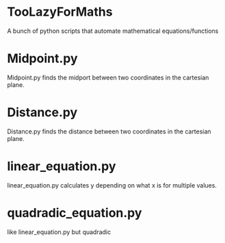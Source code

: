 # TooLazyForMaths
A bunch of python scripts that automate mathematical equations/functions

# Midpoint.py
Midpoint.py finds the midport between two coordinates in the cartesian plane.

# Distance.py
Distance.py finds the distance between two coordinates in the cartesian plane.

# linear_equation.py
linear_equation.py calculates y depending on what x is for multiple values.

# quadradic_equation.py
like linear_equation.py but quadradic
